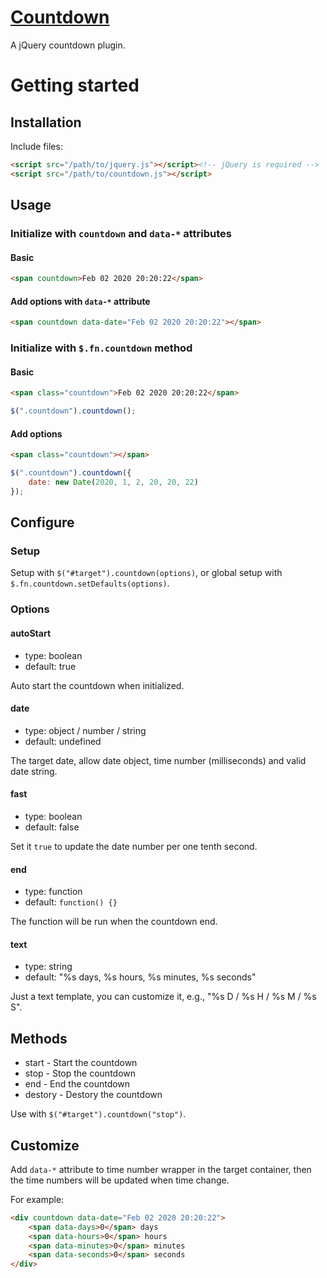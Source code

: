 # [Countdown](http://fengyuanchen.github.io/countdown)

A jQuery countdown plugin.


# Getting started


## Installation

Include files:

```html
<script src="/path/to/jquery.js"></script><!-- jQuery is required -->
<script src="/path/to/countdown.js"></script>
```


## Usage

### Initialize with `countdown` and `data-*` attributes

#### Basic

```html
<span countdown>Feb 02 2020 20:20:22</span>
```

#### Add options with `data-*` attribute

```html
<span countdown data-date="Feb 02 2020 20:20:22"></span>
```


### Initialize with `$.fn.countdown` method

#### Basic

```html
<span class="countdown">Feb 02 2020 20:20:22</span>
```

```javascript
$(".countdown").countdown();
```

#### Add options

```html
<span class="countdown"></span>
```

```javascript
$(".countdown").countdown({
    date: new Date(2020, 1, 2, 20, 20, 22)
});
```


## Configure

### Setup

Setup with `$("#target").countdown(options)`, or global setup with `$.fn.countdown.setDefaults(options)`.


### Options

#### autoStart

* type: boolean
* default: true

Auto start the countdown when initialized.


#### date

* type: object / number / string
* default: undefined

The target date, allow date object, time number (milliseconds) and valid date string.


#### fast

* type: boolean
* default: false

Set it `true` to update the date number per one tenth second.


#### end

* type: function
* default: `function() {}`

The function will be run when the countdown end.


#### text

* type: string
* default: "%s days, %s hours, %s minutes, %s seconds"

Just a text template, you can customize it, e.g., "%s D / %s H / %s M / %s S".


## Methods

* start - Start the countdown
* stop - Stop the countdown
* end - End the countdown
* destory - Destory the countdown

Use with `$("#target").countdown("stop")`.


## Customize

Add `data-*` attribute to time number wrapper in the target container, then the time numbers will be updated when time change.

For example:

```html
<div countdown data-date="Feb 02 2020 20:20:22">
    <span data-days>0</span> days
    <span data-hours>0</span> hours
    <span data-minutes>0</span> minutes
    <span data-seconds>0</span> seconds
</div>
```
